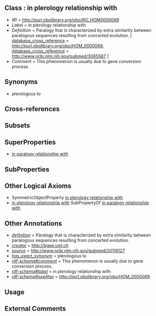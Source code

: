 
## Class : in plerology relationship with

 * *IRI* = http://purl.obolibrary.org/obo/RO_HOM0000069
 * *Label* = in plerology relationship with
 * *Definition* = Paralogy that is characterized by extra similarity between paralogous sequences resulting from concerted evolution. [ [database_cross_reference](../../ef/oboInOwl#hasDbXref.md) = http://purl.obolibrary.org/obo/HOM_0000069, [database_cross_reference](../../ef/oboInOwl#hasDbXref.md) = http://www.ncbi.nlm.nih.gov/pubmed/3065587 ]
 * *Comment* = This phenomenon is usually due to gene conversion process.

## Synonyms

 * plerologous to

## Cross-references


## Subsets


## SuperProperties

 * [in paralogy relationship with](../../RO/11/RO_HOM0000011.md)

## SubProperties


## Other Logical Axioms

 * SymmetricObjectProperty [in plerology relationship with](../../RO/69/RO_HOM0000069.md)
 * [in plerology relationship with](../../RO/69/RO_HOM0000069.md) SubPropertyOf [in paralogy relationship with](../../RO/11/RO_HOM0000011.md)

## Other Annotations

 * *[definition](../../IAO/15/IAO_0000115.md)* = Paralogy that is characterized by extra similarity between paralogous sequences resulting from concerted evolution.
 * *[creator](../../or/creator.md)* = http://bgee.unil.ch
 * *[source](../../ce/source.md)* = http://www.ncbi.nlm.nih.gov/pubmed/20116127
 * *[has_exact_synonym](../../ym/oboInOwl#hasExactSynonym.md)* = plerologous to
 * *[rdf-schema#comment](../../nt/rdf-schema#comment.md)* = This phenomenon is usually due to gene conversion process.
 * *[rdf-schema#label](../../el/rdf-schema#label.md)* = in plerology relationship with
 * *[rdf-schema#seeAlso](../../so/rdf-schema#seeAlso.md)* = http://purl.obolibrary.org/obo/HOM_0000069

## Usage


## External Comments

